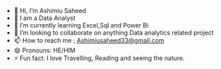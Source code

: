 - 👋 Hi, I’m Ashimiu Saheed
- 👀 I am a Data Analyst
- 🌱 I’m currently learning Excel,Sql and Power Bi
- 💞️ I’m looking to collaborate on anything Data analytics related project
- 📫 How to reach me ; Ashimiusaheed33@gmail.com
- 😄 Pronouns: HE/HIM
- ⚡ Fun fact: I love Travelling, Reading and seeing the nature.

<!---
SAHEED2024/SAHEED2024 is a ✨ special ✨ repository because its `README.md` (this file) appears on your GitHub profile.
You can click the Preview link to take a look at your changes.
--->

